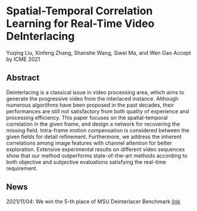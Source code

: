 # Spatial-Temporal Correlation Learning for Real-Time Video DeInterlacing
Yuqing Liu, Xinfeng Zhang, Shanshe Wang, Siwei Ma, and Wen Gao
Accept by ICME 2021
## Abstract
Deinterlacing is a classical issue in video processing area, which aims to generate the progressive video from the interlaced instance. Although numerous algorithms have been proposed in the past decades, their performances are still not satisfactory from both quality of experience and processing efficiency. This paper focuses on the spatial-temporal correlation in the given frame, and design a network for recovering the missing field. Intra-frame motion compensation is considered between the given fields for detail refinement. Furthermore, we address the inherent correlations among image features with channel attention for better exploration. Extensive experimental results on different video sequences show that our method outperforms state-of-the-art methods according to both objective and subjective evaluations satisfying the real-time requirement.
## News
2021/11/04: We win the 5-th place of MSU Deinterlacer Benchmark [link](https://videoprocessing.ai/benchmarks/deinterlacer.html)
